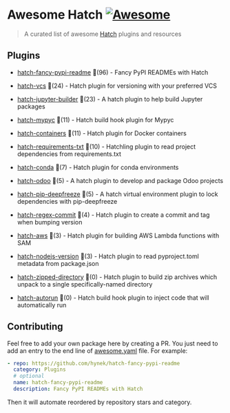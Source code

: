 # Awesome Hatch [![Awesome](https://awesome.re/badge-flat.svg)](https://github.com/sindresorhus/awesome)

> A curated list of awesome [Hatch](https://hatch.pypa.io/latest/) plugins and resources


## Plugins
  
- [hatch-fancy-pypi-readme](https://github.com/hynek/hatch-fancy-pypi-readme) 🌟(96) - Fancy PyPI READMEs with Hatch
  
- [hatch-vcs](https://github.com/ofek/hatch-vcs) 🌟(24) - Hatch plugin for versioning with your preferred VCS
  
- [hatch-jupyter-builder](https://github.com/jupyterlab/hatch-jupyter-builder) 🌟(23) - A hatch plugin to help build Jupyter packages
  
- [hatch-mypyc](https://github.com/ofek/hatch-mypyc) 🌟(11) - Hatch build hook plugin for Mypyc
  
- [hatch-containers](https://github.com/ofek/hatch-containers) 🌟(11) - Hatch plugin for Docker containers
  
- [hatch-requirements-txt](https://github.com/repo-helper/hatch-requirements-txt) 🌟(10) - Hatchling plugin to read project dependencies from requirements.txt
  
- [hatch-conda](https://github.com/OldGrumpyViking/hatch-conda) 🌟(7) - Hatch plugin for conda environments
  
- [hatch-odoo](https://github.com/acsone/hatch-odoo) 🌟(5) - A hatch plugin to develop and package Odoo projects
  
- [hatch-pip-deepfreeze](https://github.com/sbidoul/hatch-pip-deepfreeze) 🌟(5) - A hatch virtual environment plugin to lock dependencies with pip-deepfreeze
  
- [hatch-regex-commit](https://github.com/frankie567/hatch-regex-commit) 🌟(4) - Hatch plugin to create a commit and tag when bumping version
  
- [hatch-aws](https://github.com/aka-raccoon/hatch-aws) 🌟(3) - Hatch plugin for building AWS Lambda functions with SAM
  
- [hatch-nodejs-version](https://github.com/agoose77/hatch-nodejs-version) 🌟(3) - Hatch plugin to read pyproject.toml metadata from package.json
  
- [hatch-zipped-directory](https://github.com/dairiki/hatch-zipped-directory) 🌟(0) - Hatch plugin to build zip archives which unpack to a single specifically-named directory
  
- [hatch-autorun](https://github.com/ofek/hatch-autorun) 🌟(0) - Hatch build hook plugin to inject code that will automatically run
  


## Contributing

Feel free to add your own package here by creating a PR. You just need to add an entry to the end line of [awesome.yaml](./awesome.yaml) file.
For example:

```yaml
- repo: https://github.com/hynek/hatch-fancy-pypi-readme
  category: Plugins
  # optional
  name: hatch-fancy-pypi-readme
  description: Fancy PyPI READMEs with Hatch
```

Then it will automate reordered by repository stars and category.